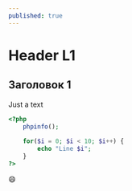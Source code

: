 ```yaml
---
published: true
---
```


# Header L1

## Заголовок 1

Just a text

```php
<?php
    phpinfo();
    
    for($i = 0; $i < 10; $i++) {
        echo "Line $i";
    }
?>
```

:smile:
